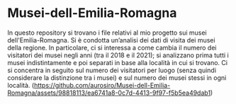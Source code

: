 # Musei-dell-Emilia-Romagna
In questo repository si trovano i file relativi al mio progetto sui musei dell'Emilia-Romagna. 
Si è condotta un’analisi dei dati di visita dei musei della regione. In particolare, ci si interessa a come cambia il numero dei visitatori dei musei negli anni (tra il 2018 e il 2021); si analizzano prima tutti i musei indistintamente e poi separati in base alla località in cui si trovano. Ci si concentra in seguito sul numero dei visitatori per luogo (senza quindi considerare la distinzione tra i musei) e sul numero dei musei stessi in ogni località.
(https://github.com/aurosiro/Musei-dell-Emilia-Romagna/assets/98818113/ea6741a8-0c7d-4413-9f97-f5b5ea49dab1)
